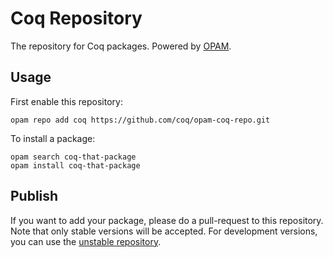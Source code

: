 # Coq Repository
The repository for Coq packages. Powered by [OPAM](http://opam.ocamlpro.com/).

## Usage
First enable this repository:

    opam repo add coq https://github.com/coq/opam-coq-repo.git

To install a package:

    opam search coq-that-package
    opam install coq-that-package

## Publish
If you want to add your package, please do a pull-request to this repository. Note that only stable versions will be accepted. For development versions, you can use the [unstable repository](https://github.com/coq/opam-coq-repo-unstable).
